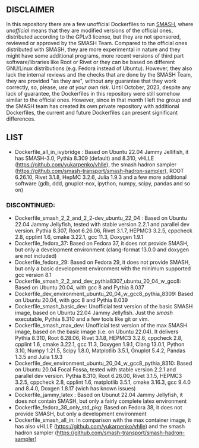 ## DISCLAIMER

In this repository there are a few unofficial Dockerfiles to run [SMASH](https://github.com/smash-transport/smash), where *unofficial* means that they are modified versions of the official ones, distributed according to the GPLv3 license, but they are not sponsored, reviewed or approved by the SMASH Team.
Compared to the official ones distributed with SMASH, they are more experimental in nature and they might have some additional programs, more recent versions of third part software/libraries like Root or Rivet or they can be based on different GNU/Linux distributions (e.g. Fedora instead of Ubuntu). However, they also lack the internal reviews and the checks that are done by the SMASH Team, they are provided "as they are", without any guarantee that they work correctly, so, please, *use at your own risk*.
Until October, 2023, despite any lack of guarantee, the Dockerfiles in this repository were still somehow similar to the official ones. However, since in that month I left the group and the SMASH team has created its own private repository with additional Dockerfiles, the current and future Dockerfiles can present significant differences.

## LIST
- Dockerfile_all_in_ivybridge : Based on Ubuntu 22.04 Jammy Jellifish, it has SMASH-3.0, Pythia 8.309 (default) and 8.310, vHLLE (https://github.com/yukarpenko/vhlle), the smash hadron sampler (https://github.com/smash-transport/smash-hadron-sampler), ROOT 6.26.10, Rivet 3.1.8, HepMC 3.2.6, Julia 1.9.3 and a few more additional software (gdb, ddd, gnuplot-nox, ipython, numpy, scipy, pandas and so on)

### DISCONTINUED:
- Dockerfile_smash_2_2_and_2_2-dev_ubuntu_22_04 : Based on Ubuntu 22.04 Jammy Jellyfish, tested with stable version 2.2.1 and parallel dev version. Pythia 8.307, Root 6.26.06, Rivet 3.1.7, HEPMC3 3.2.5, cppcheck 2.8, cpplint 1.6, cmake 3.22.1, gcc 11.3, Doxygen 1.9.1
- Dockerfile_fedora_37: Based on Fedora 37, it does not provide SMASH, but only a development environment (clang-format 13.0.0 and doxygen are not included)
- Dockerfile_fedora_29: Based on Fedora 29, it does not provide SMASH, but only a basic development environment with the minimum supported gcc version 8.1
- Dockerfile_smash_2_2_and_dev_pythia8307_ubuntu_20_04_w_gcc8: Based on Ubuntu 20.04, with gcc 8 and Pythia 8.037
- Dockerfile_dev_environment_ubuntu_20_04_w_gcc8_pythia_8309: Based on Ubuntu 20.04, with gcc 8 and Pythia 8.039
- Dockerfile_smash_basic_dev: Unofficial test version of the basic SMASH image, based on Ubuntu 22.04 Jammy Jellyfish. Just the _smash_ executable, Pythia 8.310 and a few tools like git or vim.
- Dockerfile_smash_max_dev: Unofficial test version of the max SMASH image, based on the basic image (i.e. on Ubuntu 22.04). It delivers Pythia 8.310, Root 6.28.06, Rivet 3.1.8, HEPMC3 3.2.6, cppcheck 2.8, cpplint 1.6, cmake 3.22.1, gcc 11.3, Doxygen 1.9.1, Clang 13.0.1, Python 3.10, Numpy 1.21.5, Scipy 1.8.0, Matplotlib 3.5.1, Gnuplot 5.4.2, Pandas 1.3.5 and Julia 1.9.3
- Dockerfile_dev_environment_ubuntu_20_04_w_gcc8_pythia_8310: Based on Ubuntu 20.04 Focal Fossa, tested with stable version 2.2.1 and parallel dev version. Pythia 8.310, Root 6.26.00, Rivet 3.1.5, HEPMC3 3.2.5, cppcheck 2.8, cpplint 1.6, matplotlib 3.5.1, cmake 3.16.3, gcc 9.4.0 and 8.4.0, Doxgen 1.8.17 (wich has known issues)
- Dockerfile_jammy_latex : Based on Ubunut 22.04 Jammy Jellyfish, it does not contain SMASH, but only a fairly complete latex environment
- Dockerfile_fedora_38_only_std_pkg: Based on Fedora 38, it does not provide SMASH, but only a development environment
- Dockerfile_smash_all_in: In comparison with the max container image, it has also vHLLE (https://github.com/yukarpenko/vhlle) and the smash hadron sampler (https://github.com/smash-transport/smash-hadron-sampler)
